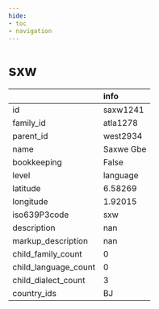 ```yaml
---
hide:
- toc
- navigation
---
```

# sxw
|                      | info      |
|:---------------------|:----------|
| id                   | saxw1241  |
| family_id            | atla1278  |
| parent_id            | west2934  |
| name                 | Saxwe Gbe |
| bookkeeping          | False     |
| level                | language  |
| latitude             | 6.58269   |
| longitude            | 1.92015   |
| iso639P3code         | sxw       |
| description          | nan       |
| markup_description   | nan       |
| child_family_count   | 0         |
| child_language_count | 0         |
| child_dialect_count  | 3         |
| country_ids          | BJ        |